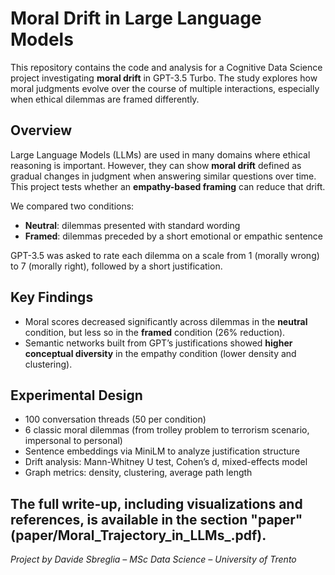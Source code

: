 # Moral Drift in Large Language Models

This repository contains the code and analysis for a Cognitive Data Science project investigating **moral drift** in GPT-3.5 Turbo. The study explores how moral judgments evolve over the course of multiple interactions, especially when ethical dilemmas are framed differently.

## Overview

Large Language Models (LLMs) are used in many domains where ethical reasoning is important. However, they can show **moral drift** defined as gradual changes in judgment when answering similar questions over time. This project tests whether an **empathy-based framing** can reduce that drift.

We compared two conditions:
- **Neutral**: dilemmas presented with standard wording
- **Framed**: dilemmas preceded by a short emotional or empathic sentence

GPT-3.5 was asked to rate each dilemma on a scale from 1 (morally wrong) to 7 (morally right), followed by a short justification.

## Key Findings

- Moral scores decreased significantly across dilemmas in the **neutral** condition, but less so in the **framed** condition (26% reduction).
- Semantic networks built from GPT’s justifications showed **higher conceptual diversity** in the empathy condition (lower density and clustering).

## Experimental Design

- 100 conversation threads (50 per condition)
- 6 classic moral dilemmas (from trolley problem to terrorism scenario, impersonal to personal)
- Sentence embeddings via MiniLM to analyze justification structure
- Drift analysis: Mann-Whitney U test, Cohen’s d, mixed-effects model
- Graph metrics: density, clustering, average path length

The full write-up, including visualizations and references, is available in the section "paper" (paper/Moral_Trajectory_in_LLMs_.pdf).
---
*Project by Davide Sbreglia – MSc Data Science – University of Trento*
